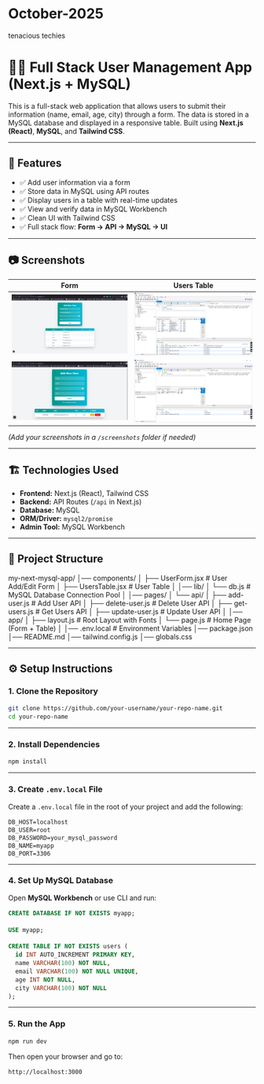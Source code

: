 # October-2025
tenacious techies


<!-- ====================================================================================== -->

# 🧑‍💻 Full Stack User Management App (Next.js + MySQL)

This is a full-stack web application that allows users to submit their information (name, email, age, city) through a form. The data is stored in a MySQL database and displayed in a responsive table. Built using **Next.js (React)**, **MySQL**, and **Tailwind CSS**.

---

## 🚀 Features

- ✅ Add user information via a form
- ✅ Store data in MySQL using API routes
- ✅ Display users in a table with real-time updates
- ✅ View and verify data in MySQL Workbench
- ✅ Clean UI with Tailwind CSS
- ✅ Full stack flow: **Form → API → MySQL → UI**

---

## 📷 Screenshots

| Form | Users Table |
|------|-------------|
| ![Form Screenshot](./my-next-mysql-app/form.png) | ![Table Screenshot](./my-next-mysql-app/table.png) |
| ![Form Screenshot](./my-next-mysql-app/form2.png) | ![Table Screenshot](./my-next-mysql-app/table2.png) |


*(Add your screenshots in a `/screenshots` folder if needed)*

---

## 🏗️ Technologies Used

- **Frontend:** Next.js (React), Tailwind CSS
- **Backend:** API Routes (`/api` in Next.js)
- **Database:** MySQL
- **ORM/Driver:** `mysql2/promise`
- **Admin Tool:** MySQL Workbench

---

## 📁 Project Structure

my-next-mysql-app/
│── components/
│   ├── UserForm.jsx        # User Add/Edit Form
│   ├── UsersTable.jsx      # User Table
│
│── lib/
│   └── db.js               # MySQL Database Connection Pool
│
│── pages/
│   └── api/
│       ├── add-user.js     # Add User API
│       ├── delete-user.js  # Delete User API
│       ├── get-users.js    # Get Users API
│       ├── update-user.js  # Update User API
│
│── app/
│   ├── layout.js           # Root Layout with Fonts
│   └── page.js             # Home Page (Form + Table)
│
│── .env.local              # Environment Variables
│── package.json
│── README.md
│── tailwind.config.js
│── globals.css


---

## ⚙️ Setup Instructions

### 1. Clone the Repository

```bash
git clone https://github.com/your-username/your-repo-name.git
cd your-repo-name
```

---

### 2. Install Dependencies

```bash
npm install
```

---

### 3. Create `.env.local` File

Create a `.env.local` file in the root of your project and add the following:

```env
DB_HOST=localhost
DB_USER=root
DB_PASSWORD=your_mysql_password
DB_NAME=myapp
DB_PORT=3306
```

---

### 4. Set Up MySQL Database

Open **MySQL Workbench** or use CLI and run:

```sql
CREATE DATABASE IF NOT EXISTS myapp;

USE myapp;

CREATE TABLE IF NOT EXISTS users (
  id INT AUTO_INCREMENT PRIMARY KEY,
  name VARCHAR(100) NOT NULL,
  email VARCHAR(100) NOT NULL UNIQUE,
  age INT NOT NULL,
  city VARCHAR(100) NOT NULL
);
```

---

### 5. Run the App

```bash
npm run dev
```

Then open your browser and go to:

```
http://localhost:3000
```

